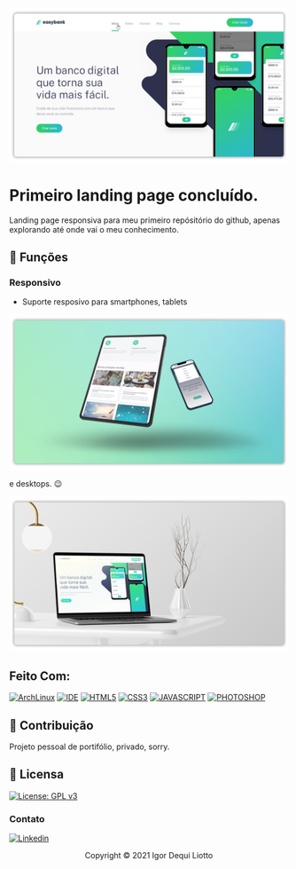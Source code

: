 <img src="images/demo1.png">

# Primeiro landing page concluído.

Landing page responsiva para meu primeiro repósitório do github, apenas explorando até onde vai o meu conhecimento.

## 🔧 Funções

### Responsivo
- Suporte resposivo para smartphones, tablets

<img src="images/mockup1.png">

e desktops. 😉

<img src="images/mockup2.png">

## Feito Com:
[![ArchLinux](https://img.shields.io/badge/Arch_Linux-1793D1?style=for-the-badge&logo=arch-linux&logoColor=white)](https://archlinux.org/)
[![IDE](https://img.shields.io/badge/Atom-66595C?style=for-the-badge&logo=Atom&logoColor=white)](https://atom.io/)
[![HTML5](https://img.shields.io/badge/HTML5-E34F26?style=for-the-badge&logo=html5&logoColor=white)](https://www.w3schools.com/html/)
[![CSS3](https://img.shields.io/badge/CSS3-1572B6?style=for-the-badge&logo=css3&logoColor=white)](https://www.w3schools.com/css/)
[![JAVASCRIPT](https://img.shields.io/badge/JavaScript-F7DF1E?style=for-the-badge&logo=javascript&logoColor=black)](https://www.w3schools.com/js/)
[![PHOTOSHOP](https://img.shields.io/badge/Adobe%20Photoshop-31A8FF?style=for-the-badge&logo=Adobe%20Photoshop&logoColor=black)](https://www.adobe.com/products/photoshop.html)

## 🤝 Contribuição

Projeto pessoal de portifólio, privado, sorry.

## 🔖 Licensa
[![License: GPL v3](https://img.shields.io/badge/License-GPLv3-blue.svg)](https://www.gnu.org/licenses/gpl-3.0)

### Contato

[![Linkedin](https://img.shields.io/badge/LinkedIn-0077B5?style=for-the-badge&logo=linkedin&logoColor=white)](https://www.linkedin.com/in/igor-dequi-liotto/)

<p align="center">Copyright © 2021 Igor Dequi Liotto</p>
